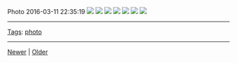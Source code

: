 <!--
title: Photo 2016-03-11 22
date: 2020-06-28T14:49:39.922Z
tags: photo
-->




Photo 2016-03-11 22:35:19
![](140876697182-0.jpg)
![](140876697182-1.jpg)
![](140876697182-2.jpg)
![](140876697182-3.jpg)
![](140876697182-4.jpg)
![](140876697182-5.jpg)
![](140876697182-6.jpg)

<!--BOTTOM-POST-NAVIGATION-->
---

[Tags](tags.md): [photo](tag-photo.md)

---

[Newer](140567464177.md) | [Older](142469124562.md)